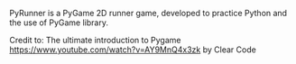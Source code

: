 PyRunner is a PyGame 2D runner game, developed to practice Python and the use of PyGame library.





Credit to:
The ultimate introduction to Pygame
https://www.youtube.com/watch?v=AY9MnQ4x3zk
by Clear Code
